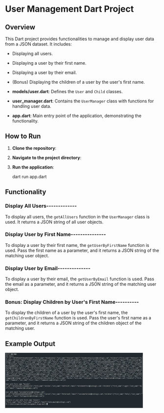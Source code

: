 # User Management Dart Project

## Overview
This Dart project provides functionalities to manage and display user data from a JSON dataset. It includes:
- Displaying all users.
- Displaying a user by their first name.
- Displaying a user by their email.
- (Bonus) Displaying the children of a user by the user's first name.

- **models/user.dart**: Defines the `User` and `Child` classes.
- **user_manager.dart**: Contains the `UserManager` class with functions for handling user data.
- **app.dart**: Main entry point of the application, demonstrating the functionality.

## How to Run

1. **Clone the repository**:
   
2. **Navigate to the project directory**:
 
3. **Run the application**:

    dart run app.dart

## Functionality

### Display All Users-------------
To display all users, the `getAllUsers` function in the `UserManager` class is used. It returns a JSON string of all user objects.

### Display User by First Name---------------
To display a user by their first name, the `getUserByFirstName` function is used. Pass the first name as a parameter, and it returns a JSON string of the matching user object.

### Display User by Email--------------
To display a user by their email, the `getUserByEmail` function is used. Pass the email as a parameter, and it returns a JSON string of the matching user object.

### Bonus: Display Children by User's First Name----------
To display the children of a user by the user's first name, the `getChildrenByFirstName` function is used. Pass the user's first name as a parameter, and it returns a JSON string of the children object of the matching user.

## Example Output

<img src="image/Screenshot.png" alt="screenshot Shapes " width="450" />

